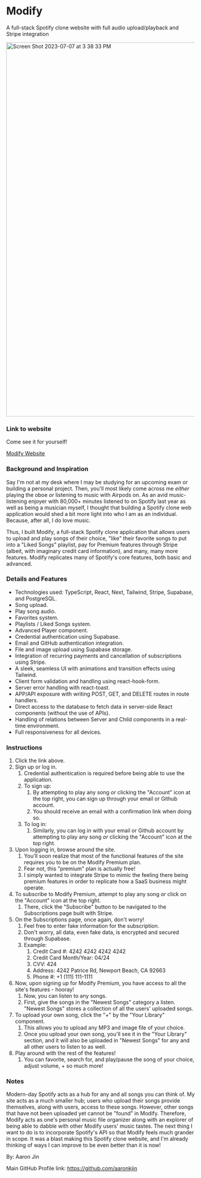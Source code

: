 # Modify
A full-stack Spotify clone website with full audio upload/playback and Stripe integration

<img width="1000" alt="Screen Shot 2023-07-07 at 3 38 33 PM" src="https://github.com/aaronkjin/modify/assets/58490258/bd7f14f9-4f72-461d-a963-d42632bf1224">

### Link to website

Come see it for yourself!

[Modify Website](https://modify-project.vercel.app/)

### Background and Inspiration

Say I'm not at my desk where I may be studying for an upcoming exam or building a personal project. Then, you'll most likely come across me _either_ playing the oboe _or_ listening to music with Airpods on. As an avid music-listening enjoyer with 80,000+ minutes listened to on Spotify last year as well as being a musician myself, I thought that building a Spotify clone web application would shed a bit more light into who I am as an individual. Because, after all, I do love music. 

Thus, I built Modify, a full-stack Spotify clone application that allows users to upload and play songs of their choice, "like" their favorite songs to put into a "Liked Songs" playlist, pay for Premium features through Stripe (albeit, with imaginary credit card information), and many, many more features. Modify replicates many of Spotify's core features, both basic and advanced.

### Details and Features

- Technologies used: TypeScript, React, Next, Tailwind, Stripe, Supabase, and PostgreSQL.
- Song upload.
- Play song audio.
- Favorites system.
- Playlists / Liked Songs system.
- Advanced Player component.
- Credential authentication using Supabase.
- Email and GitHub authentication integration.
- File and image upload using Supabase storage.
- Integration of recurring payments and cancellation of subscriptions using Stripe.
- A sleek, seamless UI with animations and transition effects using Tailwind.
- Client form validation and handling using react-hook-form.
- Server error handling with react-toast.
- APP/API exposure with writing POST, GET, and DELETE routes in route handlers.
- Direct access to the database to fetch data in server-side React components (without the use of APIs).
- Handling of relations between Server and Child components in a real-time environment.
- Full responsiveness for all devices.

### Instructions

1. Click the link above.
2. Sign up or log in.
    1. Credential authentication is required before being able to use the application.
    2. To sign up:
        1. By attempting to play any song _or_ clicking the "Account" icon at the top right, you can sign up through your email or Github account.
        2. You should receive an email with a confirmation link when doing so.
    3. To log in:
        1. Similarly, you can log in with your email or Github account by attempting to play any song _or_ clicking the "Account" icon at the top right.
3. Upon logging in, browse around the site.
    1. You'll soon realize that most of the functional features of the site requires you to be on the Modify Premium plan.
    2. Fear not, this "premium" plan is actually free!
    3. I simply wanted to integrate Stripe to mimic the feeling there being premium features in order to replicate how a SaaS business might operate.
4. To subscribe to Modify Premium, attempt to play any song _or_ click on the "Account" icon at the top right.
    1. There, click the "Subscribe" button to be navigated to the Subscriptions page built with Stripe.
5. On the Subscriptions page, once again, don't worry!
    1. Feel free to enter fake information for the subscription.
    2. Don't worry, all data, even fake data, is encrypted and secured through Supabase.
    3. Example:
        1. Credit Card #: 4242 4242 4242 4242
        2. Credit Card Month/Year: 04/24
        3. CVV: 424
        4. Address: 4242 Patrice Rd, Newport Beach, CA 92663
        5. Phone #: +1 (111) 111-1111
6. Now, upon signing up for Modify Premium, you have access to all the site's features - hooray!
    1. Now, you can listen to any songs.
    2. First, give the songs in the "Newest Songs" category a listen. "Newest Songs" stores a collection of all the users' uploaded songs.
7. To upload your own song, click the "+" by the "Your Library" component.
    1. This allows you to upload any MP3 and image file of your choice.
    2. Once you upload your own song, you'll see it in the "Your Library" section, and it will also be uploaded in "Newest Songs" for any and all other users to listen to as well.
8. Play around with the rest of the features!
    1. You can favorite, search for, and play/pause the song of your choice, adjust volume, + so much more!

### Notes

Modern-day Spotify acts as a hub for any and all songs you can think of. My site acts as a much smaller hub; users who upload their songs provide themselves, along with users, access to these songs. However, other songs that have not been uploaded yet cannot be "found" in Modify. Therefore, Modify acts as one's personal music file organizer along with an explorer of being able to dabble with other Modify users' music tastes. The next thing I want to do is to incorporate Spotify's API so that Modify feels much grander in scope. It was a blast making this Spotify clone website, and I'm already thinking of ways I can improve to be even better than it is now!

By: Aaron Jin

Main GitHub Profile link: https://github.com/aaronkjin

